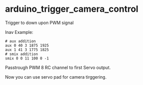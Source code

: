# arduino_trigger_camera_control

Trigger to down upon PWM signal

Inav Example:
```
# aux addition
aux 0 40 3 1875 1925
aux 1 41 3 1775 1825
# smix addition
smix 0 0 11 100 0 -1
```
Passtrough PWM 8 RC channel to first Servo output.

Now you can use servo pad for camera tirggering.

